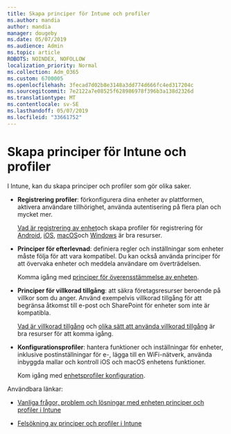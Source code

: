 ```yaml
---
title: Skapa principer för Intune och profiler
ms.author: mandia
author: mandia
manager: dougeby
ms.date: 05/07/2019
ms.audience: Admin
ms.topic: article
ROBOTS: NOINDEX, NOFOLLOW
localization_priority: Normal
ms.collection: Adm_O365
ms.custom: 6700005
ms.openlocfilehash: 3fecad7d02b8e3148a3dd774d666fc4ed317204c
ms.sourcegitcommit: 7e2122a7e08525f628986978f396b3a138d2326d
ms.translationtype: MT
ms.contentlocale: sv-SE
ms.lasthandoff: 05/07/2019
ms.locfileid: "33661752"
---
```

# <a name="creating-intune-policy-and-profiles"></a>Skapa principer för Intune och profiler

I Intune, kan du skapa principer och profiler som gör olika saker.

- **Registrering profiler**: förkonfigurera dina enheter av plattformen, aktivera användare tillhörighet, använda autentisering på flera plan och mycket mer. 

  [Vad är registrering av enhet](https://docs.microsoft.com/intune/device-enrollment)och skapa profiler för registrering för [Android](https://docs.microsoft.com/intune/android-enroll), [iOS](https://docs.microsoft.com/intune/ios-enroll), [macOS](https://docs.microsoft.com/intune/macos-enroll)och [Windows](https://docs.microsoft.com/intune/windows-enrollment-methods) är bra resurser.

- **Principer för efterlevnad**: definiera regler och inställningar som enheter måste följa för att vara kompatibel. Du kan också använda principer för att övervaka enheter och meddela användare om överträdelsen. 

  Komma igång med [principer för överensstämmelse av enheten](https://docs.microsoft.com/intune/device-compliance-get-started).
- **Principer för villkorad tillgång**: att säkra företagsresurser beroende på villkor som du anger. Använd exempelvis villkorad tillgång för att begränsa åtkomst till e-post och SharePoint för enheter som inte är kompatibla.

  [Vad är villkorad tillgång](https://docs.microsoft.com/intune/conditional-access) och [olika sätt att använda villkorad tillgång](https://docs.microsoft.com/intune/conditional-access-intune-common-ways-use) är bra resurser för att komma igång.

- **Konfigurationsprofiler**: hantera funktioner och inställningar för enheter, inklusive postinställningar för e-, lägga till en WiFi-nätverk, använda inbyggda mallar och kontroll iOS och macOS enhetens funktioner. 

  Kom igång med [enhetsprofiler konfiguration](https://docs.microsoft.com/intune/device-profiles).

Användbara länkar:

- [Vanliga frågor, problem och lösningar med enheten principer och profiler i Intune](https://docs.microsoft.com/intune/device-profile-troubleshoot)

- [Felsökning av principer och profiler i Intune](https://docs.microsoft.com/intune/troubleshoot-policies-in-microsoft-intune)
